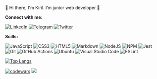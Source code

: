 👋 Hi there, I'm Kiril.
I’m junior web developer 🌱

**Connect with me:**

  [![LinkedIn](https://img.shields.io/badge/linkedin-%230077B5.svg?style=for-the-badge&logo=linkedin&logoColor=white)](https://www.linkedin.com/in/kirillerohin) [![Telegram](https://img.shields.io/badge/Telegram-2CA5E0?style=for-the-badge&logo=telegram&logoColor=white)](https://t.me/@Er_Kir) [![Twitter](https://img.shields.io/badge/Twitter-%231DA1F2.svg?style=for-the-badge&logo=Twitter&logoColor=white)](https://twitter.com/kirillgreek)
  

**Scills:**

![JavaScript](https://img.shields.io/badge/javascript-%23323330.svg?style=for-the-badge&logo=javascript&logoColor=%23F7DF1E) ![CSS3](https://img.shields.io/badge/css3-%231572B6.svg?style=for-the-badge&logo=css3&logoColor=white) ![HTML5](https://img.shields.io/badge/html5-%23E34F26.svg?style=for-the-badge&logo=html5&logoColor=white) ![Markdown](https://img.shields.io/badge/markdown-%23000000.svg?style=for-the-badge&logo=markdown&logoColor=white) ![NodeJS](https://img.shields.io/badge/node.js-6DA55F?style=for-the-badge&logo=node.js&logoColor=white) ![NPM](https://img.shields.io/badge/NPM-%23000000.svg?style=for-the-badge&logo=npm&logoColor=white) ![Jest](https://img.shields.io/badge/-jest-%23C21325?style=for-the-badge&logo=jest&logoColor=white) ![Git](https://img.shields.io/badge/git-%23F05033.svg?style=for-the-badge&logo=git&logoColor=white) ![GitHub Actions](https://img.shields.io/badge/github%20actions-%232671E5.svg?style=for-the-badge&logo=githubactions&logoColor=white) ![Ubuntu](https://img.shields.io/badge/Ubuntu-E95420?style=for-the-badge&logo=ubuntu&logoColor=white) ![Visual Studio Code](https://img.shields.io/badge/Visual%20Studio%20Code-0078d7.svg?style=for-the-badge&logo=visual-studio-code&logoColor=white) ![ESLint](https://img.shields.io/badge/ESLint-4B3263?style=for-the-badge&logo=eslint&logoColor=white)

[![Top Langs](https://github-readme-stats.vercel.app/api/top-langs/?username=ErKir&layout=compact)](https://github.com/anuraghazra/github-readme-stats) 

[![codewars](https://www.codewars.com/users/Kirillgreek/badges/large)](https://www.codewars.com/users/Kirillgreek)
![](https://komarev.com/ghpvc/?username=your-ErKir&color=blueviolet)
